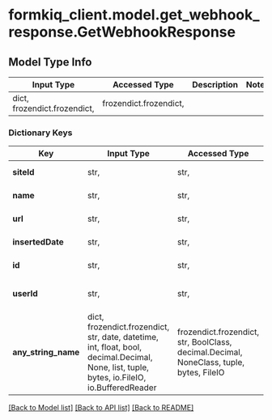 # formkiq_client.model.get_webhook_response.GetWebhookResponse

## Model Type Info
Input Type | Accessed Type | Description | Notes
------------ | ------------- | ------------- | -------------
dict, frozendict.frozendict,  | frozendict.frozendict,  |  | 

### Dictionary Keys
Key | Input Type | Accessed Type | Description | Notes
------------ | ------------- | ------------- | ------------- | -------------
**siteId** | str,  | str,  | Site Identifier | [optional] 
**name** | str,  | str,  | Webhook name | [optional] 
**url** | str,  | str,  | Webhook url | [optional] 
**insertedDate** | str,  | str,  | Inserted Timestamp | [optional] 
**id** | str,  | str,  | Webhook Identifier | [optional] 
**userId** | str,  | str,  | User who added document | [optional] 
**any_string_name** | dict, frozendict.frozendict, str, date, datetime, int, float, bool, decimal.Decimal, None, list, tuple, bytes, io.FileIO, io.BufferedReader | frozendict.frozendict, str, BoolClass, decimal.Decimal, NoneClass, tuple, bytes, FileIO | any string name can be used but the value must be the correct type | [optional]

[[Back to Model list]](../../README.md#documentation-for-models) [[Back to API list]](../../README.md#documentation-for-api-endpoints) [[Back to README]](../../README.md)

